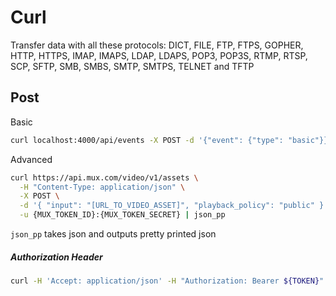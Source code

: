 # Curl

Transfer data with all these protocols: DICT, FILE, FTP, FTPS, GOPHER, HTTP, HTTPS, IMAP, IMAPS, LDAP, LDAPS, POP3, POP3S, RTMP, RTSP, SCP, SFTP, SMB, SMBS, SMTP, SMTPS, TELNET and TFTP

## Post

Basic

```bash
curl localhost:4000/api/events -X POST -d '{"event": {"type": "basic"}}' | json_pp
```

Advanced

```bash
curl https://api.mux.com/video/v1/assets \
  -H "Content-Type: application/json" \
  -X POST \
  -d '{ "input": "[URL_TO_VIDEO_ASSET]", "playback_policy": "public" }' \
  -u {MUX_TOKEN_ID}:{MUX_TOKEN_SECRET} | json_pp
```

`json_pp` takes json and outputs pretty printed json

##### Authorization Header

```bash
curl -H 'Accept: application/json' -H "Authorization: Bearer ${TOKEN}" https://api.linkedin.com/v2/me\?projection\=\(id,profilePicture,localizedHeadline,headline,vanityName\) | json_pp
```

